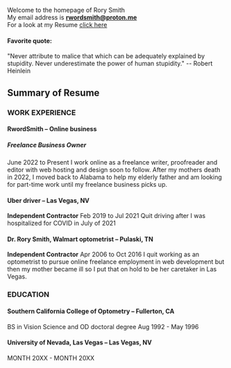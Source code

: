 Welcome to the homepage of Rory Smith  
My email address is **rwordsmith@proton.me**  
For a look at my Resume [click here](https://docs.google.com/document/d/11qXXto9QkpGpCJ3JiBKGsioydAZwAtfTezqasg4i000/edit?usp=drive_link)  
#### Favorite quote:
"Never attribute to malice that which can be adequately explained by stupidity. Never underestimate the power of human stupidity."
-- Robert Heinlein  
## Summary of Resume
### WORK EXPERIENCE
#### RwordSmith – Online business
##### Freelance Business Owner
June 2022 to Present
I work online as a freelance writer, proofreader and editor with web hosting and design soon to follow.
After my mothers death in 2022, I moved back to Alabama to help my elderly father and am looking for part-time work until my freelance business picks up.

#### Uber driver – Las Vegas, NV
**Independent Contractor**
Feb 2019 to Jul 2021
Quit driving after I was hospitalized for COVID
in July of 2021

#### Dr. Rory Smith, Walmart optometrist – Pulaski, TN
**Independent Contractor**
Apr 2006 to Oct 2016
I quit working as an optometrist to pursue online freelance employment in web development but then my mother became ill so I put that on hold to be her caretaker in Las Vegas.

### EDUCATION
#### Southern California College of Optometry – Fullerton, CA
BS in Vision Science and OD doctoral degree
Aug 1992 - May 1996

#### University of Nevada, Las Vegas – Las Vegas, NV
MONTH 20XX - MONTH 20XX










